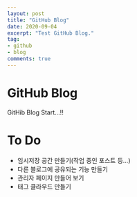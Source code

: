 ```yaml
---
layout: post 
title: "GitHub Blog"
date: 2020-09-04 
excerpt: "Test GitHub Blog."
tag:
- github
- blog 
comments: true
---
```


# GitHub Blog

GitHib Blog Start...!!

# To Do

- 임시저장 공간 만들기(작업 중인 포스트 등...)
- 다른 블로그에 공유되는 기능 만들기
- 관리자 페이지 만들어 보기
- 태그 클라우드 만들기
